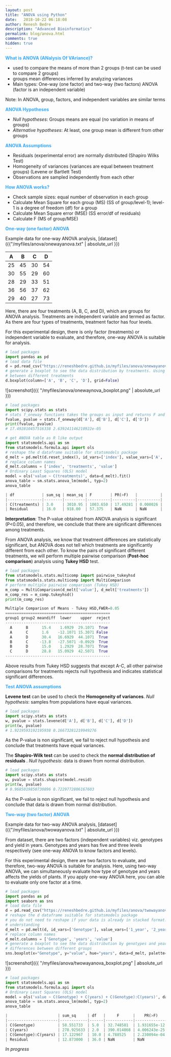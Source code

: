 ```yaml
---
layout: post
title: "ANOVA using Python"
date:   2018-10-22 06:18:08
author: Renesh Bedre
description: "Advanced Bioinformatics"
permalink: blog/anova.html
comments: true
hidden: true
---
```


**<span style="color:#33a8ff">What is ANOVA (ANalysis Of VAriance)?</span>**
 - used to compare the means of more than 2 groups (t-test can be used to compare 2 groups)
 - groups mean differences inferred by analyzing variances
 - Main types: One-way (one factor) and two-way (two factors) ANOVA (factor is an independent variable)
 
 Note: In ANOVA, group, factors, and independent variables are similar terms
 
**<span style="color:#33a8ff">ANOVA Hypotheses</span>**
 - <i>Null hypotheses</i>: Groups means are equal (no variation in means of groups)
 - <i>Alternative hypotheses</i>: At least, one group mean is different from other groups
 
**<span style="color:#33a8ff">ANOVA Assumptions</span>** 
 - Residuals (experimental error) are normally distributed (Shapiro Wilks Test)
 - Homogeneity of variances (variances are equal between treatment groups) (Levene or Bartlett Test)
 - Observations are sampled independently from each other
 
**<span style="color:#33a8ff">How ANOVA works?</span>** 
 - Check sample sizes: equal number of observation in each group
 - Calculate Mean Square for each group (MS) (SS of group/level-1);
   level-1 is a degree of freedom (df) for a group
 - Calculate Mean Square error (MSE) (SS error/df of residuals)
 - Calculate F (MS of group/MSE) 
 
**<span style="color:#33a8ff">One-way (one factor) ANOVA</span>**  

Example data for one-way ANOVA analysis, [dataset]({{"/myfiles/anova/onewayanova.txt" | absolute_url }})

| A  | B  | C  | D  |
|----|----|----|----|
| 25 | 45 | 30 | 54 |
| 30 | 55 | 29 | 60 |
| 28 | 29 | 33 | 51 |
| 36 | 56 | 37 | 62 |
| 29 | 40 | 27 | 73 |

Here, there are four treatments (A, B, C, and D), which are groups for ANOVA analysis. Treatments are independent 
variable and termed as factor. As there are four types of treatments, treatment factor has four levels. 

For this experimental design, there is only factor (treatments) or independent variable to evaluate, and therefore, 
one-way ANOVA is suitable for analysis.


```python
# load packages
import pandas as pd
# load data file
d = pd.read_csv("https://reneshbedre.github.io/myfiles/anova/onewayanova.txt", sep="\t")
# generate a boxplot to see the data distribution by treatments. Using boxplot, we can easily detect the differences 
# between different treatments
d.boxplot(column=['A', 'B', 'C', 'D'], grid=False)
```

![screenshot]({{ "/myfiles/anova/onewaynova_boxplot.png" | absolute_url }})


```python
# load packages
import scipy.stats as stats
# stats f_oneway functions takes the groups as input and returns F and P-value
fvalue, pvalue = stats.f_oneway(d['A'], d['B'], d['C'], d['D'])
print(fvalue, pvalue)
# 17.492810457516338 2.639241146210922e-05

# get ANOVA table as R like output
import statsmodels.api as sm
from statsmodels.formula.api import ols
# reshape the d dataframe suitable for statsmodels package 
d_melt = pd.melt(d.reset_index(), id_vars=['index'], value_vars=['A', 'B', 'C', 'D'])
# replace column names
d_melt.columns = ['index', 'treatments', 'value']
# Ordinary Least Squares (OLS) model
model = ols('value ~ C(treatments)', data=d_melt).fit()
anova_table = sm.stats.anova_lm(model, typ=2)
anova_table

| df            | sum_sq | mean_sq | F        | PR(>F)   |          |
|---------------|--------|---------|----------|----------|----------|
| C(treatments) | 3.0    | 3010.95 | 1003.650 | 17.49281 | 0.000026 |
| Residual      | 16.0   | 918.00  | 57.375   | NaN      | NaN      |
```

<b>Interpretation</b>: The P-value obtained from ANOVA analysis is significant (P<0.05), and therefore, we conclude 
that there are significant differences among treatments.

From ANOVA analysis, we know that treatment differences are statistically significant, but ANOVA does not tell which 
treatments are significantly different from each other. To know the pairs of significant different treatments, we
will perform multiple pairwise comparison (<b>Post-hoc comparison</b>) analysis using <b>Tukey HSD</b> test.

```python
# load packages
from statsmodels.stats.multicomp import pairwise_tukeyhsd
from statsmodels.stats.multicomp import MultiComparison
# perform multiple pairwise comparison (Tukey HSD)
m_comp = MultiComparison(d_melt['value'], d_melt['treatments'])
m_comp_res = m_comp.tukeyhsd()
print(m_comp_res)

Multiple Comparison of Means - Tukey HSD,FWER=0.05
==============================================
group1 group2 meandiff  lower    upper  reject
----------------------------------------------
  A      B      15.4    1.6929  29.1071  True 
  A      C      1.6    -12.1071 15.3071 False 
  A      D      30.4   16.6929  44.1071  True 
  B      C     -13.8   -27.5071 -0.0929  True 
  B      D      15.0    1.2929  28.7071  True 
  C      D      28.8   15.0929  42.5071  True 
----------------------------------------------
```

Above results from Tukey HSD suggests that except A-C, all other pairwise comparisons for treatments rejects null 
hypothesis and indicates statistical significant differences.

**<span style="color:#33a8ff">Test ANOVA assumptions</span>** 

<b>Levene test</b> can be used to check the <b>Homogeneity of variances</b>. <i>Null hypothesis</i>: samples from populations 
have equal variances.

```python
# load packages
import scipy.stats as stats
w, pvalue = stats.levene(d['A'], d['B'], d['C'], d['D'])
print(w, pvalue)
# 1.9219593192195938 0.16673281219949276
```

As the P-value is non significant, we fail to reject null hypothesis and conclude that treatments have equal variances.

The <b>Shapiro-Wilk test</b> can be used to check the <b> normal distribution of residuals </b>. <i>Null hypothesis</i>: 
data is drawn from normal distribution.

```python
# load packages
import scipy.stats as stats
w, pvalue = stats.shapiro(model.resid)
print(w, pvalue)
# 0.9685019850730896 0.7229772806167603
```

As the P-value is non significant, we fail to reject null hypothesis and conclude that data is drawn from normal 
distribution.

**<span style="color:#33a8ff">Two-way (two factor) ANOVA</span>**  

Example data for two-way ANOVA analysis, [dataset]({{"/myfiles/anova/twowayanova.txt" | absolute_url }})

From dataset, there are two factors (independent variables) viz. genotypes and yield in years. Genotypes and years has 
five and three levels respectively (see one-way ANOVA to know factors and levels).

For this experimental design, there are two factors to evaluate, and therefore, two-way ANOVA is suitable for analysis. 
Here, using two-way ANOVA, we can simultaneously evaluate how type of genotype and years affects the yields of plants. If
you apply one-way ANOVA here, you can able to evaluate only one factor at a time. 

```python
# load packages
import pandas as pd
import seaborn as sns
# load data file
d = pd.read_csv("https://reneshbedre.github.io/myfiles/anova/twowayanova.txt", sep="\t")
# reshape the d dataframe suitable for statsmodels package 
# you do not need to reshape if your data is already in stacked format. Compare d and d_melt tables for detail 
# understanding 
d_melt = pd.melt(d, id_vars=['Genotype'], value_vars=['1_year', '2_year', '3_year'])
# replace column names
d_melt.columns = ['Genotype', 'years', 'value']
# generate a boxplot to see the data distribution by genotypes and years. Using boxplot, we can easily detect the 
# differences between different groups
sns.boxplot(x="Genotype", y="value", hue="years", data=d_melt, palette="Set3") 
```

![screenshot]({{ "/myfiles/anova/twowayanova_boxplot.png" | absolute_url }})

```python
# load packages
import statsmodels.api as sm
from statsmodels.formula.api import ols
# Ordinary Least Squares (OLS) model
model = ols('value ~ C(Genotype) + C(years) + C(Genotype):C(years)', data=d_melt).fit()
anova_table = sm.stats.anova_lm(model, typ=2)
anova_table

|                      | sum_sq     | df   |     F      |    PR(>F)    |
|----------------------|------------|------|------------|--------------|
| C(Genotype)          | 58.551733  | 5.0  | 32.748581  | 1.931655e-12 |
| C(years)             | 278.925633 | 2.0  | 390.014868 | 4.006243e-25 |
| C(Genotype):C(years) | 17.122967  | 10.0 | 4.788525   | 2.230094e-04 |
| Residual             | 12.873000  | 36.0 | NaN        | NaN          |
```

 <i> In progress </i>